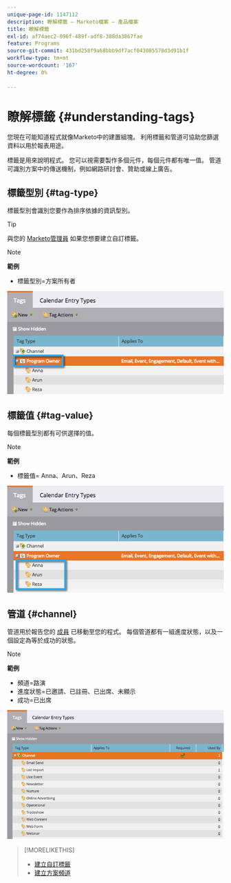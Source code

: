 ```yaml
---
unique-page-id: 1147112
description: 瞭解標籤 — Marketo檔案 — 產品檔案
title: 瞭解標籤
exl-id: af74aec2-096f-489f-adf8-388da3867fae
feature: Programs
source-git-commit: 431bd258f9a68bbb9df7acf043085578d3d91b1f
workflow-type: tm+mt
source-wordcount: '167'
ht-degree: 0%

---
```


# 瞭解標籤 {#understanding-tags}

您現在可能知道程式就像Marketo中的建置組塊。 利用標籤和管道可協助您篩選資料以用於報表用途。

標籤是用來說明程式。 您可以視需要製作多個元件，每個元件都有唯一值。 管道可識別方案中的傳送機制，例如網路研討會、贊助或線上廣告。

## 標籤型別 {#tag-type}

標籤型別會識別您要作為排序依據的資訊型別。

>[!TIP]
>
>與您的 [Marketo管理員](/help/marketo/product-docs/administration/tags/create-custom-tags.md) 如果您想要建立自訂標籤。

>[!NOTE]
>
>**範例**
>
>* 標籤型別=方案所有者

![](assets/image2014-9-17-15-3a12-3a46.png)

## 標籤值 {#tag-value}

每個標籤型別都有可供選擇的值。

>[!NOTE]
>
>**範例**
>
>* 標籤值= Anna、Arun、Reza

![](assets/image2014-9-17-15-3a16-3a8.png)

## 管道 {#channel}

管道用於報告您的 [成員](/help/marketo/product-docs/core-marketo-concepts/programs/creating-programs/understanding-program-membership.md) 已移動至您的程式。 每個管道都有一組進度狀態，以及一個設定為等於成功的狀態。

>[!NOTE]
>
>**範例**
>
>* 頻道=路演
>* 進度狀態=已邀請、已註冊、已出席、未顯示
>* 成功=已出席

![](assets/image2015-2-5-16-3a57-3a59.png)

>[!MORELIKETHIS]
>
>* [建立自訂標籤](/help/marketo/product-docs/administration/tags/create-custom-tags.md)
>* [建立方案頻道](/help/marketo/product-docs/administration/tags/create-a-program-channel.md)
